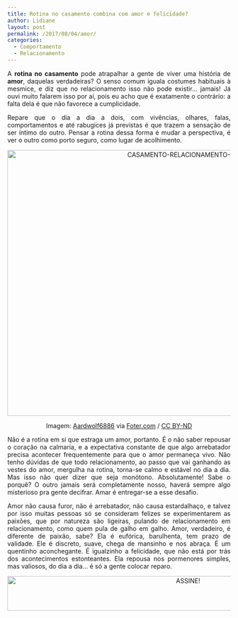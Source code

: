 ```yaml
---
title: Rotina no casamento combina com amor e felicidade?
author: Lidiane
layout: post
permalink: /2017/08/04/amor/
categories:
  - Comportamento
  - Relacionamento
---
```

<p style="text-align: justify;">
  A <strong>rotina no casamento</strong> pode atrapalhar a gente de viver uma história de <strong>amor</strong>, daquelas verdadeiras? O senso comum iguala costumes habituais à mesmice, e diz que no relacionamento isso não pode existir&#8230; jamais! Já ouvi muito falarem isso por aí, pois eu acho que é exatamente o contrário: a falta dela é que não favorece a cumplicidade.
</p>

<p style="text-align: justify;">
  Repare que o dia a dia a dois, com vivências, olhares, falas, comportamentos e até rabugices já previstas é que trazem a sensação de ser íntimo do outro. Pensar a rotina dessa forma é mudar a perspectiva, é ver o outro como porto seguro, como lugar de acolhimento.
</p>

<p align="center">
  <img class="alignnone size-full wp-image-13929" src="https://www.trololodemulher.com.br/2017/08/CASAMENTO-RELACIONAMENTO-AMOR.jpg" alt="CASAMENTO-RELACIONAMENTO-AMOR" width="800" height="600" />
</p>

<p style="text-align: center;">
  Imagem: <a href="https://www.flickr.com/photos/132734449@N05/33223698166/" target="_blank" rel="noopener noreferrer">Aardwolf6886</a> via <a href="http://foter.com/re/232d62" target="_blank" rel="noopener noreferrer">Foter.com</a> / <a href="http://creativecommons.org/licenses/by-nd/2.0/" target="_blank" rel="noopener noreferrer">CC BY-ND</a>
</p>

<p style="text-align: justify;">
  Não é a rotina em si que estraga um amor, portanto. É o não saber repousar o coração na calmaria, e a expectativa constante de que algo arrebatador precisa acontecer frequentemente para que o amor permaneça vivo. Não tenho dúvidas de que todo relacionamento, ao passo que vai ganhando as vestes do amor, mergulha na rotina, torna-se calmo e estável no dia a dia. Mas isso não quer dizer que seja monótono. Absolutamente! Sabe o porquê? O outro jamais será completamente nosso, haverá sempre algo misterioso pra gente decifrar. Amar é entregar-se a esse desafio.
</p>

<p style="text-align: justify;">
  Amor não causa furor, não é arrebatador, não causa estardalhaço, e talvez por isso muitas pessoas só se consideram felizes se experimentarem as paixões, que por natureza são ligeiras, pulando de relacionamento em relacionamento, como quem pula de galho em galho. Amor, verdadeiro, é diferente de paixão, sabe? Ela é eufórica, barulhenta, tem prazo de validade. Ele é discreto, suave, chega de mansinho e nos abraça. É um quentinho aconchegante. É igualzinho a felicidade, que não está por trás dos acontecimentos estonteantes. Ela repousa nos pormenores simples, mas valiosos, do dia a dia&#8230; é só a gente colocar reparo.
</p>

<p align="center">
  <a href="http://feedburner.google.com/fb/a/mailverify?uri=blogbichafemea&loc=pt_BR" target="_blank" rel="noopener noreferrer"><img class="alignnone size-full wp-image-10439" src="https://www.trololodemulher.com.br/2014/09/ASSINE.png" alt="ASSINE!" width="800" height="78" /></a>
</p>

<p style="text-align: justify;">